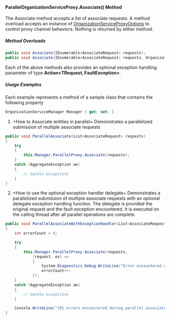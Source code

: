 #### ParallelOrganizationServiceProxy.Associate() Method

The Associate method accepts a list of associate requests. A method overload accepts an instance of [OrganizationServiceProxyOptions](OrganizationServiceProxyOptions-Class.md) to control proxy channel behaviors.  Nothing is returned by either method.

##### Method Overloads

```c#
public void Associate(IEnumerable<AssociateRequest> requests);
public void Associate(IEnumerable<AssociateRequest> requests, OrganizationServiceProxyOptions options);
```

Each of the above methods also provides an optional exception handling parameter of type **Action<TRequest, FaultException<OrganizationServiceFault>>**.

##### Usage Examples

Each example represents a method of a sample class that contains the following property

```c#
OrganizationServiceManager Manager { get; set; }
``` 

1. +How to Associate entities in parallel+
Demonstrates a parallelized submission of multiple associate requests

``` C#
public void ParallelAssociate(List<AssociateRequest> requests)
{
    try
    {
        this.Manager.ParallelProxy.Associate(requests);
    }
    catch (AggregateException ae)
    {
        // Handle exceptions
    }
}
```

2. +How to use the optional exception handler delegate+
Demonstrates a parallelized submission of multiple associate requests with an optional delegate exception handling function. The delegate is provided the original request and the fault exception encountered. It is executed on the calling thread after all parallel operations are complete.

```c#
public void ParallelAssociateWithExceptionHandler(List<AssociateRequest> requests)
{
    int errorCount = 0;

    try
    {
        this.Manager.ParallelProxy.Associate(requests,
            (request, ex) =>
            {
                System.Diagnostics.Debug.WriteLine("Error encountered during associate of entity with Id={0}: {1}", request.Target.Id, ex.Detail.Message);
                errorCount++;
            });
    }
    catch (AggregateException ae)
    {
        // Handle exceptions
    }

    Console.WriteLine("{0} errors encountered during parallel associate.", errorCount);
}
```

